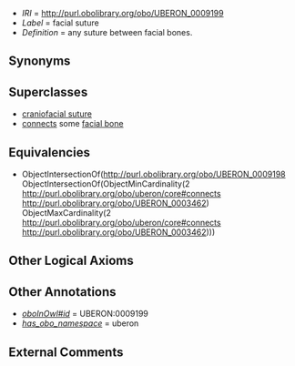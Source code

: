  * *IRI* = http://purl.obolibrary.org/obo/UBERON_0009199
 * *Label* = facial suture
 * *Definition* = any suture between facial bones.

## Synonyms


## Superclasses

 * [craniofacial suture](../../UBERON/98/UBERON_0009198.md)
 * [connects](../../ts/core#connects.md) some [facial bone](../../UBERON/62/UBERON_0003462.md)

## Equivalencies

 * ObjectIntersectionOf(<http://purl.obolibrary.org/obo/UBERON_0009198> ObjectIntersectionOf(ObjectMinCardinality(2 <http://purl.obolibrary.org/obo/uberon/core#connects> <http://purl.obolibrary.org/obo/UBERON_0003462>) ObjectMaxCardinality(2 <http://purl.obolibrary.org/obo/uberon/core#connects> <http://purl.obolibrary.org/obo/UBERON_0003462>)))

## Other Logical Axioms


## Other Annotations

 * *[oboInOwl#id](../../id/oboInOwl#id.md)* = UBERON:0009199
 * *[has_obo_namespace](../../ce/oboInOwl#hasOBONamespace.md)* = uberon

## External Comments

